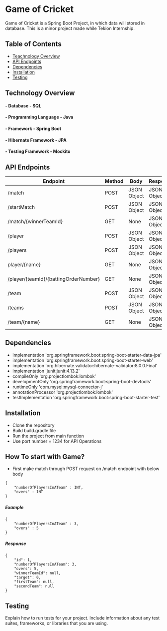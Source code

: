 # Game of Cricket

Game of Cricket is a Spring Boot Project, in which data will stored in database. This is a minor project made while Tekion Internship.

## Table of Contents

- [Teachnology Overview](#technology-overview)
- [API Endpoints](#api-endpoints)
- [Dependencies](#dependencies)
- [Installation](#installation)
- [Testing](#testing)

## Technology Overview
#### - Database - SQL
#### - Programming Language - Java
#### - Framework - Spring Boot
#### - Hibernate Framework - JPA
#### - Testing Framework - Mockito

## API Endpoints

| Endpoint | Method | Body | Response |
| -------- | ------ | ---- | -------- |
| /match | POST | JSON Object | JSON Object |
| /startMatch | POST | JSON Object| JSON Object |
| /match/{winnerTeamId} | GET | None | JSON Object |
| /player | POST | JSON Object | JSON Object |
| /players | POST | JSON Object | JSON Object |
| player/{name} | GET | None | JSON Object |
| /player/{teamId}/{battingOrderNumber} | GET | None | JSON Object |
| /team | POST | JSON Object | JSON Object |
| /teams | POST | JSON Object | JSON Object |
| /team/{name} | GET | None | JSON Object |

## Dependencies

- implementation 'org.springframework.boot:spring-boot-starter-data-jpa'
- implementation 'org.springframework.boot:spring-boot-starter-web'
- implementation 'org.hibernate.validator:hibernate-validator:8.0.0.Final'
- implementation 'junit:junit:4.13.2'
- compileOnly 'org.projectlombok:lombok'
- developmentOnly 'org.springframework.boot:spring-boot-devtools'
- runtimeOnly 'com.mysql:mysql-connector-j'
- annotationProcessor 'org.projectlombok:lombok'
- testImplementation 'org.springframework.boot:spring-boot-starter-test'

## Installation

- Clone the repository 
- Build build.gradle file
- Run the project from main function
- Use port number = 1234 for API Operations

## How To start with Game?

- First make match through POST request on /match endpoint with below body
```
{
    "numberOfPlayersInATeam" : INT,
    "overs" : INT
}
```
##### Example
```
{
    "numberOfPlayersInATeam" : 3,
    "overs" : 5
}
```
##### Response
```
{
    "id": 1,
    "numberOfPlayersInATeam": 3,
    "overs": 5,
    "winnerTeamId": null,
    "target": 0,
    "firstTeam": null,
    "secondTeam": null
}
````

## Testing

Explain how to run tests for your project. Include information about any test suites, frameworks, or libraries that you are using.

